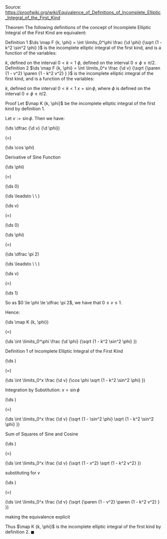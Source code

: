 # 

Source: https://proofwiki.org/wiki/Equivalence_of_Definitions_of_Incomplete_Elliptic_Integral_of_the_First_Kind



Theorem
The following definitions of the concept of Incomplete Elliptic Integral of the First Kind are equivalent:

Definition 1
$\ds \map F {k, \phi} = \int \limits_0^\phi \frac {\d \phi} {\sqrt {1 - k^2 \sin^2 \phi} }$
is the incomplete elliptic integral of the first kind, and is a function of the variables:

$k$, defined on the interval $0 < k < 1$
$\phi$, defined on the interval $0 \le \phi \le \pi / 2$.
Definition 2
$\ds \map F {k, \phi} = \int \limits_0^x \frac {\d v} {\sqrt {\paren {1 - v^2} \paren {1 - k^2 v^2} } }$
is the incomplete elliptic integral of the first kind, and is a function of the variables:

$k$, defined on the interval $0 < k < 1$
$x = \sin \phi$, where $\phi$ is defined on the interval $0 \le \phi \le \pi / 2$.


Proof
Let $\map K {k, \phi}$ be the incomplete elliptic integral of the first kind by definition $1$.

Let $v := \sin \phi$.
Then we have:














\(\ds \dfrac {\d v} {\d \phi}\)

\(=\)







\(\ds \cos \phi\)





Derivative of Sine Function














\(\ds \phi\)

\(=\)







\(\ds 0\)














\(\ds \leadsto \ \ \)





\(\ds v\)

\(=\)







\(\ds 0\)




















\(\ds \phi\)

\(=\)







\(\ds \dfrac \pi 2\)














\(\ds \leadsto \ \ \)





\(\ds v\)

\(=\)







\(\ds 1\)









So as $0 \le \phi \le \dfrac \pi 2$, we have that $0 \le v \le 1$.

Hence:














\(\ds \map K {k, \phi}\)

\(=\)







\(\ds \int \limits_0^\phi \frac {\d \phi} {\sqrt {1 - k^2 \sin^2 \phi} }\)





Definition 1 of Incomplete Elliptic Integral of the First Kind














\(\ds \)

\(=\)







\(\ds \int \limits_0^x \frac {\d v} {\cos \phi \sqrt {1 - k^2 \sin^2 \phi} }\)





Integration by Substitution: $x = \sin \phi$














\(\ds \)

\(=\)







\(\ds \int \limits_0^x \frac {\d v} {\sqrt {1 - \sin^2 \phi} \sqrt {1 - k^2 \sin^2 \phi} }\)





Sum of Squares of Sine and Cosine














\(\ds \)

\(=\)







\(\ds \int \limits_0^x \frac {\d v} {\sqrt {1 - v^2} \sqrt {1 - k^2 v^2} }\)





substituting for $v$














\(\ds \)

\(=\)







\(\ds \int \limits_0^x \frac {\d v} {\sqrt {\paren {1 - v^2} \paren {1 - k^2 v^2} } }\)





making the equivalence explicit



 
Thus $\map K {k, \phi}$ is the incomplete elliptic integral of the first kind by definition $2$.
$\blacksquare$





